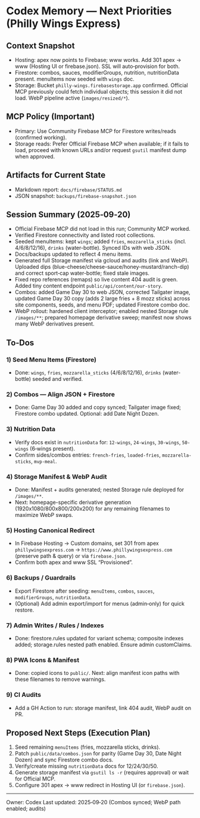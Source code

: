 # Codex Memory — Next Priorities (Philly Wings Express)

## Context Snapshot
- Hosting: apex now points to Firebase; www works. Add 301 apex → www (Hosting UI or firebase.json). SSL will auto‑provision for both.
- Firestore: combos, sauces, modifierGroups, nutrition, nutritionData present. menuItems now seeded with `wings` doc.
- Storage: Bucket `philly-wings.firebasestorage.app` confirmed. Official MCP previously could fetch individual objects; this session it did not load. WebP pipeline active (`images/resized/*`).

## MCP Policy (Important)
- Primary: Use Community Firebase MCP for Firestore writes/reads (confirmed working).
- Storage reads: Prefer Official Firebase MCP when available; if it fails to load, proceed with known URLs and/or request `gsutil` manifest dump when approved.

## Artifacts for Current State
- Markdown report: `docs/firebase/STATUS.md`
- JSON snapshot: `backups/firebase-snapshot.json`

## Session Summary (2025‑09‑20)
- Official Firebase MCP did not load in this run; Community MCP worked.
- Verified Firestore connectivity and listed root collections.
- Seeded menuItems: kept `wings`; added `fries`, `mozzarella_sticks` (incl. 4/6/8/12/16), `drinks` (water-bottle). Synced IDs with web JSON.
- Docs/backups updated to reflect 4 menu items.
- Generated full Storage manifest via gcloud and audits (link and WebP). Uploaded dips (blue-cheese/cheese-sauce/honey-mustard/ranch-dip) and correct sport‑cap water-bottle; fixed stale images.
- Fixed repo references (remaps) so live content 404 audit is green. Added tiny content endpoint `public/api/content/our-story`.
- Combos: added Game Day 30 to web JSON, corrected Tailgater image, updated Game Day 30 copy (adds 2 large fries + 8 mozz sticks) across site components, seeds, and menu PDF; updated Firestore combo doc.
- WebP rollout: hardened client interceptor; enabled nested Storage rule `/images/**`; prepared homepage derivative sweep; manifest now shows many WebP derivatives present.

## To‑Dos

### 1) Seed Menu Items (Firestore)
- Done: `wings`, `fries`, `mozzarella_sticks` (4/6/8/12/16), `drinks` (water-bottle) seeded and verified.

### 2) Combos — Align JSON + Firestore
- Done: Game Day 30 added and copy synced; Tailgater image fixed; Firestore combo updated. Optional: add Date Night Dozen.

### 3) Nutrition Data
- Verify docs exist in `nutritionData` for: `12-wings`, `24-wings`, `30-wings`, `50-wings` (6‑wings present).
- Confirm sides/combos entries: `french-fries`, `loaded-fries`, `mozzarella-sticks`, `mvp-meal`.

### 4) Storage Manifest & WebP Audit
- Done: Manifest + audits generated; nested Storage rule deployed for `/images/**`.
- Next: homepage-specific derivative generation (1920x1080/800x800/200x200) for any remaining filenames to maximize WebP swaps.

### 5) Hosting Canonical Redirect
- In Firebase Hosting → Custom domains, set 301 from apex `phillywingsexpress.com` → `https://www.phillywingsexpress.com` (preserve path & query) or via `firebase.json`.
- Confirm both apex and www SSL “Provisioned”.

### 6) Backups / Guardrails
- Export Firestore after seeding: `menuItems`, `combos`, `sauces`, `modifierGroups`, `nutritionData`.
- (Optional) Add admin export/import for menus (admin‑only) for quick restore.

### 7) Admin Writes / Rules / Indexes
- Done: firestore.rules updated for variant schema; composite indexes added; storage.rules nested path enabled. Ensure admin customClaims.

### 8) PWA Icons & Manifest
- Done: copied icons to `public/`. Next: align manifest icon paths with these filenames to remove warnings.

### 9) CI Audits
- Add a GH Action to run: storage manifest, link 404 audit, WebP audit on PR.

## Proposed Next Steps (Execution Plan)
1) Seed remaining `menuItems` (fries, mozzarella sticks, drinks).
2) Patch `public/data/combos.json` for parity (Game Day 30, Date Night Dozen) and sync Firestore combo docs.
3) Verify/create missing `nutritionData` docs for 12/24/30/50.
4) Generate storage manifest via `gsutil ls -r` (requires approval) or wait for Official MCP.
5) Configure 301 apex → www redirect in Hosting UI (or `firebase.json`).

---
Owner: Codex
Last updated: 2025‑09‑20 (Combos synced; WebP path enabled; audits)
